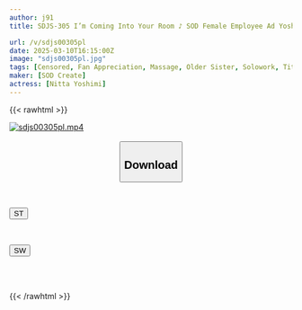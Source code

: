 ```yaml
---
author: j91
title: SDJS-305 I’m Coming Into Your Room ♪ SOD Female Employee Ad Yoshimi Nitta

url: /v/sdjs00305pl
date: 2025-03-10T16:15:00Z
image: "sdjs00305pl.jpg"
tags: [Censored, Fan Appreciation, Massage, Older Sister, Solowork, Tits]
maker: [SOD Create]
actress: [Nitta Yoshimi]
---
```



{{< rawhtml >}}

<div class="video" data-videoid="rek1OABd84Tb0kB">
    <a href="javascript:;">
        <img src="/v/sdjs00305pl/sdjs00305pl.jpg" width="WIDTH" height="HEIGHT" alt="sdjs00305pl.mp4" loading="lazy">
    </a>
</div>

<script type="text/javascript" src="https://j91.asia/asset/on-demand-st.js"></script>

<br>
  <link rel="stylesheet" href="https://j91.asia/asset/bs5.css">
  
  <center>
  <button class="btn btn-primary" type="button" data-bs-toggle="collapse" data-bs-target=".multi-collapse" aria-expanded="false" aria-controls="multiCollapseExample1 multiCollapseExample2"><h2>Download</h2></button></center>
</p>
<div class="row">
  <div class="col">
    <div class="collapse multi-collapse" id="multiCollapseExample1">
      <div class="card card-body">
	      	      <br>
<div class="buttons">  
<p><a href="/v/sdjs00305pl/st.html" target="_blank"><button class="btn-hover color-3"><i class="fa fa-download"></i> ST</button></a></p></div>
    </div>
  </div>
</div>
  <div class="col">
    <div class="collapse multi-collapse" id="multiCollapseExample2">
      <div class="card card-body">
	      <br>
<div class="buttons">
<p><a href="/v/sdjs00305pl/sw.html" target="_blank"><button class="btn-hover color-2"><i class="fa fa-download"></i> SW</button></a></p></div>
<br><br>
      </div>
    </div>
  </div>
</div>

{{< /rawhtml >}}